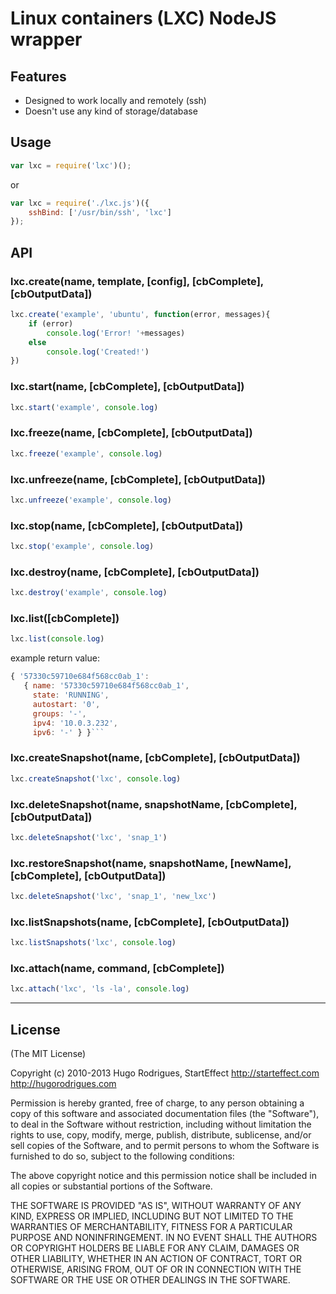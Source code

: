 # Linux containers (LXC) NodeJS wrapper

## Features
- Designed to work locally and remotely (ssh)
- Doesn't use any kind of storage/database

## Usage
```js
var lxc = require('lxc')();
```

or

```js
var lxc = require('./lxc.js')({
	sshBind: ['/usr/bin/ssh', 'lxc']
});
```

## API

### lxc.create(name, template, [config], [cbComplete], [cbOutputData])
```js
lxc.create('example', 'ubuntu', function(error, messages){ 
	if (error)
		console.log('Error! '+messages)
	else
		console.log('Created!')
})
```

### lxc.start(name, [cbComplete], [cbOutputData])
```js
lxc.start('example', console.log)
```

### lxc.freeze(name, [cbComplete], [cbOutputData])
```js
lxc.freeze('example', console.log)
```

### lxc.unfreeze(name, [cbComplete], [cbOutputData])
```js
lxc.unfreeze('example', console.log)
```

### lxc.stop(name, [cbComplete], [cbOutputData])
```js
lxc.stop('example', console.log)
```

### lxc.destroy(name, [cbComplete], [cbOutputData])
```js
lxc.destroy('example', console.log)
```

### lxc.list([cbComplete])
```js
lxc.list(console.log)
```

example return value:

```js
{ '57330c59710e684f568cc0ab_1':
   { name: '57330c59710e684f568cc0ab_1',
     state: 'RUNNING',
     autostart: '0',
     groups: '-',
     ipv4: '10.0.3.232',
     ipv6: '-' } }```
```

### lxc.createSnapshot(name, [cbComplete], [cbOutputData])

```js
lxc.createSnapshot('lxc', console.log)
```

### lxc.deleteSnapshot(name, snapshotName, [cbComplete], [cbOutputData])
```js
lxc.deleteSnapshot('lxc', 'snap_1')
```

### lxc.restoreSnapshot(name, snapshotName, [newName], [cbComplete], [cbOutputData])
```js
lxc.deleteSnapshot('lxc', 'snap_1', 'new_lxc')
```

### lxc.listSnapshots(name, [cbComplete], [cbOutputData])
```js
lxc.listSnapshots('lxc', console.log)
```

### lxc.attach(name, command, [cbComplete])
```js
lxc.attach('lxc', 'ls -la', console.log)
```


---
## License 

(The MIT License)

Copyright (c) 2010-2013 Hugo Rodrigues, StartEffect
http://starteffect.com
http://hugorodrigues.com

Permission is hereby granted, free of charge, to any person obtaining a copy
of this software and associated documentation files (the "Software"), to deal
in the Software without restriction, including without limitation the rights
to use, copy, modify, merge, publish, distribute, sublicense, and/or sell
copies of the Software, and to permit persons to whom the Software is
furnished to do so, subject to the following conditions:

The above copyright notice and this permission notice shall be included in
all copies or substantial portions of the Software.

THE SOFTWARE IS PROVIDED "AS IS", WITHOUT WARRANTY OF ANY KIND, EXPRESS OR
IMPLIED, INCLUDING BUT NOT LIMITED TO THE WARRANTIES OF MERCHANTABILITY,
FITNESS FOR A PARTICULAR PURPOSE AND NONINFRINGEMENT. IN NO EVENT SHALL THE
AUTHORS OR COPYRIGHT HOLDERS BE LIABLE FOR ANY CLAIM, DAMAGES OR OTHER
LIABILITY, WHETHER IN AN ACTION OF CONTRACT, TORT OR OTHERWISE, ARISING FROM,
OUT OF OR IN CONNECTION WITH THE SOFTWARE OR THE USE OR OTHER DEALINGS IN
THE SOFTWARE.
